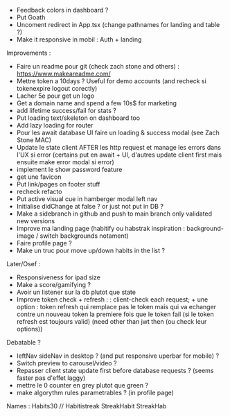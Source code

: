 - Feedback colors in dashboard ?
- Put Goath
- Uncoment redirect in App.tsx (change pathnames for landing and table ?)
- Make it responsive in mobil : Auth + landing

Improvements :
- Faire un readme pour git (check zach stone and others) : https://www.makeareadme.com/
- Mettre token a 10days ? Useful for demo accounts (and recheck si tokenexpire logout corectly)
- Lacher 5e pour get un logo
- Get a domain name and spend a few 10s$ for marketing
- add lifetime success/fail for stats ?
- Put loading text/skeleton on dashboard too
- Add lazy loading for router
- Pour les await database UI faire un loading & success modal (see Zach Stone MAC)
- Update le state client AFTER les http request et manage les errors dans l'UX si error (certains put en await + UI, d'autres update client first mais ensuite make error modal si error)
- implement le show password feature
- get une favicon
- Put link/pages on footer stuff
- recheck refacto
- Put active visual cue in hamberger modal left nav
- Initialise didChange at false ? or just not put in DB ?
- Make a sidebranch in github and push to main branch only validated new versions
- Improve ma landing page (habitify ou habstrak inspiration : background-image / switch backgrounds notament)
- Faire profile page ?
- Make un truc pour move up/down habits in the list ?

Later/Osef :
- Responsiveness for ipad size
- Make a score/gamifying ?
- Avoir un listener sur la db plutot que state
- Improve token check + refresh :
: client-check each request; + une option : token refresh qui remplace pas le token mais qui va echanger contre un nouveau token la premiere fois que le token fail (si le token refresh est toujours valid) (need other than jwt then (ou check leur options))


Debatable ?
- leftNav sideNav in desktop ? (and put responsive uperbar for mobile) ?
-  Switch preview to carousel/video ?
- Repasser client state update first before database requests ? (seems faster pas d'effet laggy)
- mettre le 0 counter en grey plutot que green ?
- make algorythm rules parametrables ? (in profile page)


Names : Habits30 // Habitistreak StreakHabit StreakHab 
